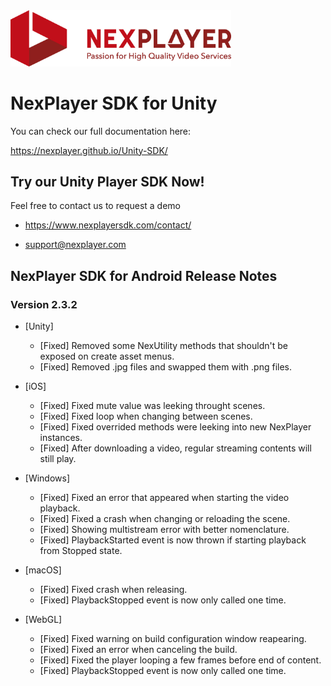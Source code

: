<img width="70%" text-align="center" src="./assets/logo.png" alt="NexPlayer" >

# NexPlayer SDK for Unity

You can check our full documentation here:

https://nexplayer.github.io/Unity-SDK/

## Try our Unity Player SDK Now!

Feel free to contact us to request a demo 

* https://www.nexplayersdk.com/contact/

* support@nexplayer.com

## NexPlayer SDK for Android Release Notes

### Version 2.3.2
- [Unity]
    - [Fixed] Removed some NexUtility methods that shouldn't be exposed on create asset menus.
    - [Fixed] Removed .jpg files and swapped them with .png files.

- [iOS]
    - [Fixed] Fixed mute value was leeking throught scenes.
    - [Fixed] Fixed loop when changing between scenes.
    - [Fixed] Fixed overrided methods were leeking into new NexPlayer instances.
    - [Fixed] After downloading a video, regular streaming contents will still play.

- [Windows]
    - [Fixed] Fixed an error that appeared when starting the video playback.
    - [Fixed] Fixed a crash when changing or reloading the scene.
    - [Fixed] Showing multistream error with better nomenclature.
    - [Fixed] PlaybackStarted event is now thrown if starting playback from Stopped state.
    
- [macOS]
    - [Fixed] Fixed crash when releasing.
    - [Fixed] PlaybackStopped event is now only called one time.

- [WebGL]
    - [Fixed] Fixed warning on build configuration window reapearing.
    - [Fixed] Fixed an error when canceling the build.
    - [Fixed] Fixed the player looping a few frames before end of content.
    - [Fixed] PlaybackStopped event is now only called one time.